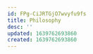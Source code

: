 ```yaml
---
id: FPg-CiJRTGjO7wvyfu9fs
title: Philosophy
desc: ''
updated: 1639762693860
created: 1639762693860
---
```


